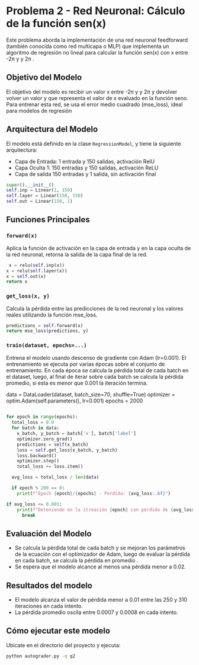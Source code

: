 # Problema 2 - Red Neuronal: Cálculo de la función sen(x)

Este problema aborda la implementación de una red neuronal feedforward (también conocida como red multicapa o MLP) que implementa un algoritmo de regresión no lineal para calcular la función sen(x) con x entre -2π y y 2π .

## Objetivo del Modelo

El objetivo del modelo es recibir un valor x entre -2π y y 2π  y devolver volver un valor y que representa el valor de x evaluado en la función seno. Para entrenar esta red, se usa el error medio cuadrado (mse_loss), ideal para modelos de regresión


## Arquitectura del Modelo

El modelo está definido en la clase `RegressionModel`, y tiene la siguiente arquitectura:

- Capa de Entrada: 1 entrada y 150 salidas, activación RelU
- Capa Oculta 1: 150 entradas y 150 salidas, activación ReLU
- Capa de salida 150 entradas y 1 salida, sin activación final

```python
super().__init__()
self.inp = Linear(1, 150)
self.layer = Linear(150, 150)
self.out = Linear(150, 1)
```

## Funciones Principales

### `forward(x)`
Aplica la función de activación en la capa de entrada y en la capa oculta de la red neuronal, retorna la salida de la capa final de la red.

```python
 x = relu(self.inp(x))  
x = relu(self.layer(x))
x = self.out(x) 
return x
```

### `get_loss(x, y)`
Calcula la pérdida entre las predicciones de la red neuronal y los valores reales utilizando la función mse_loss.
```python
predictions = self.forward(x)
return mse_loss(predictions, y)
```


### `train(dataset, epochs=...)`
Entrena el modelo usando descenso de gradiente con Adam (lr=0.001). El entrenamiento se ejecuta por varias épocas sobre el conjunto de entrenamiento. En cada época se calcula la pérdida total de cada batch en el dataset, luego, al final de iterar sobre cada batch se calcula la pérdida promedio, si esta es menor que 0.001 la iteración termina. 

data = DataLoader(dataset, batch_size=70, shuffle=True)
        optimizer = optim.Adam(self.parameters(), lr=0.001)
        epochs = 2000
```python
        
for epoch in range(epochs):
  total_loss = 0.0
  for batch in data:
    x_batch, y_batch = batch['x'], batch['label']
    optimizer.zero_grad()
    predictions = self(x_batch)
    loss = self.get_loss(x_batch, y_batch)  
    loss.backward()  
    optimizer.step()  
    total_loss += loss.item()

  avg_loss = total_loss / len(data)  

  if epoch % 200 == 0:
    print(f"Epoch {epoch}/{epochs} - Perdida: {avg_loss:.6f}")

if avg_loss <= 0.001:
    print(f"Deteniendo en la itreación {epoch} con perdida de {avg_loss:.6f}")
      break
```
## Evaluación del Modelo

- Se calcula la pérdida total de cada batch y se mejoran los parámetros de la ecuación con el optimizador de Adam, luego de evaluar la pérdida en cada batch, se calcula la pérdida en promedio .
- Se espera que el modelo alcance al menos una pérdida menor a 0.02.

## Resultados del modelo

- El modelo alcanza el valor de pérdida menor a 0.01 entre las 250 y 310 iteraciones en cada intento.
- La pérdida promedio oscila entre 0.0007 y 0.0008 en cada intento. 



## Cómo ejecutar este modelo


Ubícate en el directorio del proyecto y ejecuta:

```bash
python autograder.py -q q2
```

